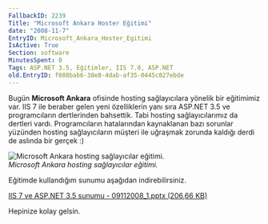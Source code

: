```yaml
---
FallbackID: 2239
Title: "Microsoft Ankara Hoster Eğitimi"
date: "2008-11-7"
EntryID: Microsoft_Ankara_Hoster_Egitimi
IsActive: True
Section: software
MinutesSpent: 0
Tags: ASP.NET 3.5, Eğitimler, IIS 7.0, ASP.NET
old.EntryID: f088bab6-38e8-4dab-af35-0445c827ebde
---
```

Bugün **Microsoft Ankara** ofisinde hosting sağlayıcılara yönelik bir
eğitimimiz var. IIS 7 ile beraber gelen yeni özelliklerin yanı sıra
ASP.NET 3.5 ve programcıların dertlerinden bahsettik. Tabi hosting
sağlayıcılarımız da dertleri vardı. Programcıların hatalarından
kaynaklanan bazı sorunlar yüzünden hosting sağlayıcıların müşteri ile
uğraşmak zorunda kaldığı derdi de aslında bir gerçek :)

![Microsoft Ankara hosting sağlayıcılar
eğitimi.](media/Microsoft_Ankara_Hoster_Egitimi/06112008_1.jpg)\
*Microsoft Ankara hosting sağlayıcılar eğitimi.*

Eğitimde kullandığım sunumu aşağıdan indirebilirsiniz.

[IIS 7 ve ASP.NET 3.5 sunumu - 09112008\_1.pptx (206,66
KB)](media/Microsoft_Ankara_Hoster_Egitimi/09112008_1.pptx)

Hepinize kolay gelsin.


